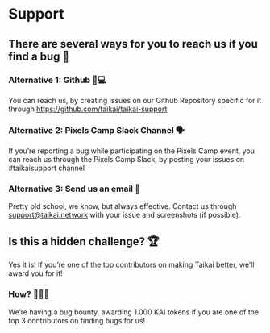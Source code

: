 # Support

## There are several ways for you to reach us if you find a bug 🐞

### Alternative 1: Github 👨💻
You can reach us, by creating issues on our Github Repository specific for it through https://github.com/taikai/taikai-support

### Alternative 2: Pixels Camp Slack Channel 🗣
If you’re reporting a bug while participating on the Pixels Camp event, you can reach us through the Pixels Camp Slack, by posting your issues on #taikaisupport channel

### Alternative 3: Send us an email 📧
Pretty old school, we know, but always effective. Contact us through support@taikai.network with your issue and screenshots (if possible).

## Is this a hidden challenge? 🏆
Yes it is! If you’re one of the top contributors on making Taikai better, we’ll award you for it! 

### How? 🥇🥈🥉
We’re having a bug bounty, awarding 1.000 KAI tokens if you are one of the top 3 contributors on finding bugs for us! 
